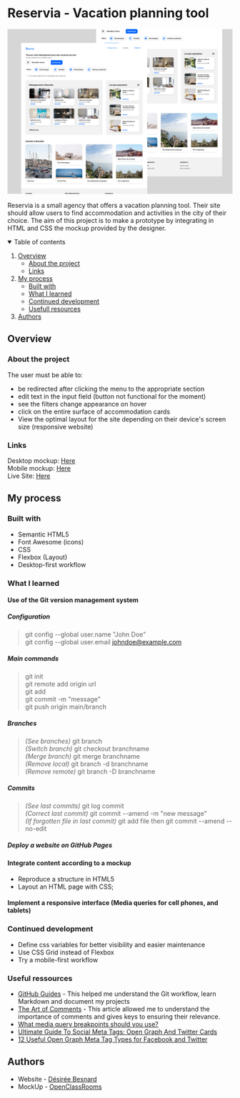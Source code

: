 # Reservia - Vacation planning tool 

![Reservia project thumbnail](assets/readmethumbnail.jpg)

Reservia is a small agency that offers a vacation planning tool. Their site should allow users to find accommodation and activities in the city of their choice. The aim of this project is to make a prototype by integrating in HTML and CSS the mockup provided by the designer.

<details open>
<summary>Table of contents</summary>

1. [Overview](#overview)
    - [About the project](#about-the-project)
    - [Links](#links)
2. [My process](#my-process)
    - [Built with](#built-with)
    - [What I learned](#what-i-learned)
    - [Continued development](#continued-development)
    - [Usefull resources](#usefull-resources)
3. [Authors](#authors)
</details>

## Overview

### About the project

The user must be able to:
- be redirected after clicking the menu to the appropriate section
- edit text in the input field (button not functional for the moment)
- see the filters change appearance on hover
- click on the entire surface of accommodation cards
- View the optimal layout for the site depending on their device's screen size (responsive website)

### Links
Desktop mockup: [Here](assets/mockup/desktop-1.png)  
Mobile mockup: [Here](assets/mockup/iphone8-1.png)  
Live Site: [Here](https://desireebesnard.github.io/DesireeBesnard_2_16082021/)

## My process

### Built with
- Semantic HTML5
- Font Awesome (icons)
- CSS
- Flexbox (Layout)
- Desktop-first workflow

### What I learned

#### Use of the Git version management system

##### Configuration
> git config --global user.name "John Doe"  
> git config --global user.email johndoe@example.com

##### Main commands
> git init  
> git remote add origin url  
> git add  
> git commit -m "message"  
> git push origin main/branch

##### Branches
> *(See branches)* git branch  
> *(Switch branch)* git checkout branchname  
> *(Merge branch)* git merge branchname  
> *(Remove local)* git branch -d branchname  
> *(Remove remote)* git branch -D branchname  

##### Commits
> *(See last commits)* git log commit  
> *(Correct last commit)* git commit --amend -m "new message"  
> *(If forgotten file in last commit)* git add file then git commit --amend --no-edit  

##### Deploy a website on GitHub Pages

#### Integrate content according to a mockup
- Reproduce a structure in HTML5
- Layout an HTML page with CSS;

#### Implement a responsive interface (Media queries for cell phones, and tablets)

### Continued development
- Define css variables for better visibility and easier maintenance
- Use CSS Grid instead of Flexbox
- Try a mobile-first workflow

### Useful ressources
- [GitHub Guides](https://guides.github.com/) - This helped me understand the Git workflow, learn Markdown and document my projects
- [The Art of Comments](https://css-tricks.com/the-art-of-comments/) - This article allowed me to understand the importance of comments and gives keys to ensuring their relevance.
- [What media query breakpoints should you use?](https://coder-coder.com/media-query-breakpoints/)
- [Ultimate Guide To Social Meta Tags: Open Graph And Twitter Cards](https://www.takanomi.com/blog/ultimate-guide-to-social-meta-tags-open-graph-and-twitter-cards)
- [12 Useful Open Graph Meta Tag Types for Facebook and Twitter](https://neilpatel.com/blog/open-graph-meta-tags/)

## Authors
- Website - [Désirée Besnard](https://github.com/DesireeBesnard)
- MockUp - [OpenClassRooms](https://openclassrooms.com/fr/)